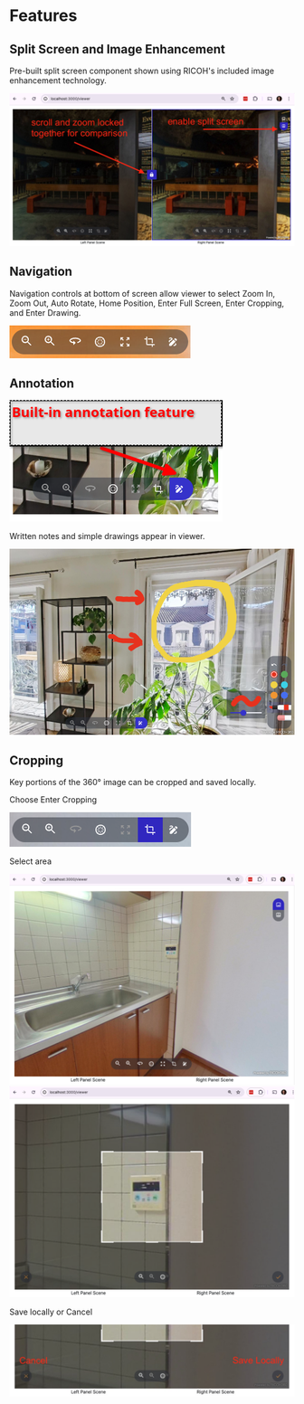 # Features

## Split Screen and Image Enhancement

Pre-built split screen component shown using RICOH's included
image enhancement technology.

![split screen](images/features/split_screen2.png)

## Navigation

Navigation controls at bottom of screen allow viewer to select Zoom In, Zoom Out, Auto Rotate, Home Position, Enter Full Screen, Enter Cropping, and Enter Drawing.

![navigation panel](images/features/nav_panel.png)

## Annotation

![annotate menu](images/features/annotate_menu.png)

Written notes and simple drawings appear in viewer.

![annotate](images/features/annotate.png)

## Cropping

Key portions of the 360° image can be cropped and saved locally.

Choose Enter Cropping

![enter cropping](images/features/nav_panel_crop.png)

Select area

![original image](images/features/crop_orig_image.png)
![crop area](images/features/crop_area.png)

Save locally or Cancel

![done](images/features/crop_area_save.png)